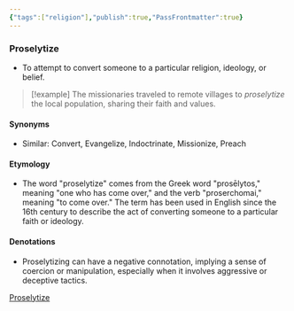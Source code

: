 ```yaml
---
{"tags":["religion"],"publish":true,"PassFrontmatter":true}
---
```


### Proselytize
- To attempt to convert someone to a particular religion, ideology, or belief.

> [!example]
> The missionaries traveled to remote villages to *proselytize* the local population, sharing their faith and values.

#### **Synonyms**
- Similar: Convert, Evangelize, Indoctrinate, Missionize, Preach

#### **Etymology**
- The word "proselytize" comes from the Greek word "prosēlytos," meaning "one who has come over," and the verb "proserchomai," meaning "to come over." The term has been used in English since the 16th century to describe the act of converting someone to a particular faith or ideology.

#### **Denotations**
- Proselytizing can have a negative connotation, implying a sense of coercion or manipulation, especially when it involves aggressive or deceptive tactics.

[Proselytize](https://en.wikipedia.org/wiki/Proselytism)
